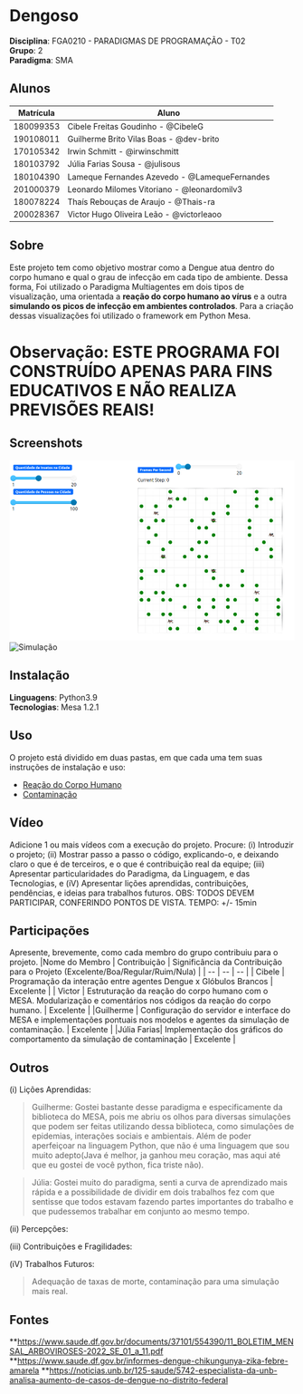 # Dengoso

**Disciplina**: FGA0210 - PARADIGMAS DE PROGRAMAÇÃO - T02 <br>
**Grupo**: 2<br>
**Paradigma**: SMA<br>

## Alunos
|Matrícula | Aluno |
| -- | -- |
| 180099353  |  Cibele Freitas Goudinho - @CibeleG |
| 190108011  |  Guilherme Brito Vilas Boas - @dev-brito |
| 170105342  |  Irwin Schmitt - @irwinschmitt |
| 180103792  |  Júlia Farias Sousa - @julisous |
| 180104390  |  Lameque Fernandes Azevedo - @LamequeFernandes |
| 201000379  |  Leonardo Milomes Vitoriano - @leonardomilv3 |
| 180078224  |  Thaís Rebouças de Araujo - @Thais-ra |
| 200028367  |  Victor Hugo Oliveira Leão - @victorleaoo |


## Sobre 
Este projeto tem como objetivo mostrar como a Dengue atua dentro do corpo humano e qual o grau de infecção em cada tipo de ambiente. Dessa forma, Foi utilizado o Paradigma Multiagentes em dois tipos de visualização, uma orientada a **reação do corpo humano ao vírus** e a outra **simulando os picos de infecção em ambientes controlados**. Para a criação dessas visualizações foi utilizado o framework em Python Mesa.

# Observação: ESTE PROGRAMA FOI CONSTRUÍDO APENAS PARA FINS EDUCATIVOS E NÃO REALIZA PREVISÕES REAIS!

## Screenshots

![Início da Simulação](simulacao_dengue/assets/image.png)
![Simulação](simulacao_dengue/assets/simulacao.gif)

## Instalação 
**Linguagens**: Python3.9<br>
**Tecnologias**: Mesa 1.2.1<br>

## Uso 

O projeto está dividido em duas pastas, em que cada uma tem suas instruções de instalação e uso:

- [Reação do Corpo Humano](https://github.com/UnBParadigmas2023-1-Turma02/2023.1_G2_SMA_SimuladorDoenca/tree/5638256ad4f2588e73faa24ca060df3448513a42/simulacao_dengue)
- [Contaminação](https://github.com/UnBParadigmas2023-1-Turma02/2023.1_G2_SMA_SimuladorDoenca/tree/5638256ad4f2588e73faa24ca060df3448513a42/reacao_corpo_humano)

## Vídeo
Adicione 1 ou mais vídeos com a execução do projeto.
Procure: 
(i) Introduzir o projeto;
(ii) Mostrar passo a passo o código, explicando-o, e deixando claro o que é de terceiros, e o que é contribuição real da equipe;
(iii) Apresentar particularidades do Paradigma, da Linguagem, e das Tecnologias, e
(iV) Apresentar lições aprendidas, contribuições, pendências, e ideias para trabalhos futuros.
OBS: TODOS DEVEM PARTICIPAR, CONFERINDO PONTOS DE VISTA.
TEMPO: +/- 15min

## Participações
Apresente, brevemente, como cada membro do grupo contribuiu para o projeto.
|Nome do Membro | Contribuição | Significância da Contribuição para o Projeto (Excelente/Boa/Regular/Ruim/Nula) |
| -- | -- | -- |
| Cibele  |  Programação da interação entre agentes Dengue x Glóbulos Brancos | Excelente |
| Victor  |  Estruturação da reação do corpo humano com o MESA. Modularização e comentários nos códigos da reação do corpo humano. | Excelente |
|Guilherme | Configuração do servidor e interface do MESA e implementações pontuais nos modelos e agentes da simulação de contaminação. | Excelente |
|Júlia Farias| Implementação dos gráficos do comportamento da simulação de contaminação | Excelente |


## Outros 

(i) Lições Aprendidas:

> Guilherme: Gostei bastante desse paradigma e especificamente da biblioteca do MESA, pois me abriu os olhos para diversas simulações que podem ser feitas utilizando dessa biblioteca, como simulações de epidemias, interações sociais e ambientais. Além de poder aperfeiçoar na linguagem Python, que não é uma linguagem que sou muito adepto(Java é melhor, ja ganhou meu coração, mas aqui até que eu gostei de você python, fica triste não).

>Júlia: Gostei muito do paradigma, senti a curva de aprendizado mais rápida e a possibilidade de dividir em dois trabalhos fez com que sentisse que todos estavam fazendo partes importantes do trabalho e que pudessemos trabalhar em conjunto ao mesmo tempo.
    
(ii) Percepções:

(iii) Contribuições e Fragilidades:

(iV) Trabalhos Futuros:

> Adequação de taxas de morte, contaminação para uma simulação mais real.

## Fontes
 **https://www.saude.df.gov.br/documents/37101/554390/11_BOLETIM_MENSAL_ARBOVIROSES-2022_SE_01_a_11.pdf
**https://www.saude.df.gov.br/informes-dengue-chikungunya-zika-febre-amarela
**https://noticias.unb.br/125-saude/5742-especialista-da-unb-analisa-aumento-de-casos-de-dengue-no-distrito-federal
